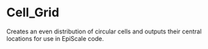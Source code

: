 # Cell_Grid
Creates an even distribution of circular cells and outputs their central locations for use in EpiScale code.

